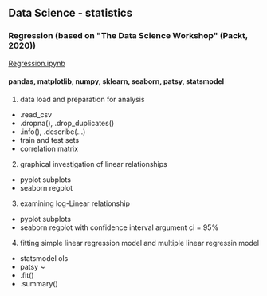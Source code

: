 ## Data Science - statistics

### Regression (based on "The Data Science Workshop" (Packt, 2020))
[Regression.ipynb](https://github.com/psrozek/data-science/blob/main/Regression.ipynb)

#### pandas, matplotlib, numpy, sklearn, seaborn, patsy, statsmodel

1. data load and preparation for analysis
  * .read_csv
  * .dropna(), .drop_duplicates()
  * .info(), .describe(...)
  * train and test sets
  * correlation matrix

2. graphical investigation of linear relationships
  * pyplot subplots
  * seaborn regplot

3. examining log-Linear relationship
  * pyplot subplots
  * seaborn regplot with confidence interval argument ci = 95%

4. fitting simple linear regression model and multiple linear regressin model
  * statsmodel ols
  * patsy ~
  * .fit()
  * .summary()



